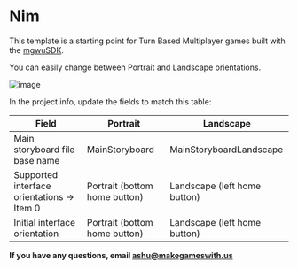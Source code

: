 Nim
===

This template is a starting point for Turn Based Multiplayer games built with the [mgwuSDK](https://github.com/adesai/mgwuSDK).

You can easily change between Portrait and Landscape orientations.

![image](https://s3.amazonaws.com/mgwu-misc/mgwuSDK+Tutorial/orientation.png)

In the project info, update the fields to match this table:

|Field|Portrait|Landscape
|-----|--------|---------
|Main storyboard file base name|MainStoryboard|MainStoryboardLandscape
|Supported interface orientations -> Item 0|Portrait (bottom home button)|Landscape (left home button)
|Initial interface orientation|Portrait (bottom home button)|Landscape (left home button)

**If you have any questions, email ashu@makegameswith.us**